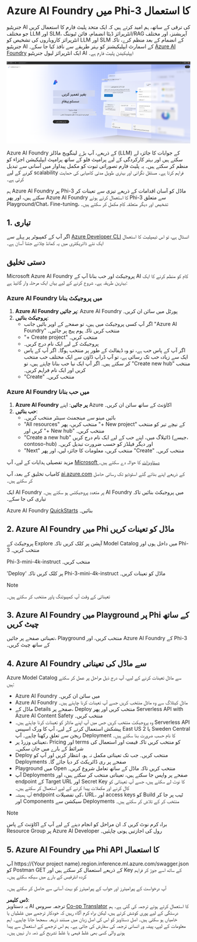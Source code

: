 <!--
CO_OP_TRANSLATOR_METADATA:
{
  "original_hash": "6525689374197af33b41a93811e473a2",
  "translation_date": "2025-04-03T07:58:17+00:00",
  "source_file": "md\\02.QuickStart\\AzureAIFoundry_QuickStart.md",
  "language_code": "ur"
}
-->
# **Azure AI Foundry میں Phi-3 کا استعمال**

جنریٹیو AI کی ترقی کے ساتھ، ہم امید کرتے ہیں کہ ایک متحد پلیٹ فارم کا استعمال کریں جو مختلف LLM اور SLM، انٹرپرائز ڈیٹا انضمام، فائن ٹیوننگ/RAG آپریشنز، اور مختلف انٹرپرائز کاروباروں کی تشخیص کو LLM اور SLM کے انضمام کے بعد منظم کرے، تاکہ جنریٹیو AI کے اسمارٹ ایپلیکیشنز کو بہتر طریقے سے نافذ کیا جا سکے۔ [Azure AI Foundry](https://ai.azure.com) ایک انٹرپرائز لیول جنریٹیو AI ایپلیکیشن پلیٹ فارم ہے۔

![aistudo](../../../../translated_images/aifoundry_home.ffa4fe13d11f26171097f8666a1db96ac0979ffa1adde80374c60d1136c7e1de.ur.png)

Azure AI Foundry کے ذریعے، آپ بڑے لینگویج ماڈلز (LLM) کے جوابات کا جائزہ لے سکتے ہیں اور بہتر کارکردگی کے لیے پرامپٹ فلو کے ساتھ پرامپٹ ایپلیکیشن اجزاء کو منظم کر سکتے ہیں۔ یہ پلیٹ فارم تصوراتی ثبوت کو مکمل پیداوار میں آسانی سے تبدیل کرنے کے لیے scalability فراہم کرتا ہے۔ مستقل نگرانی اور بہتری طویل مدتی کامیابی کی حمایت کرتی ہے۔

ہم Azure AI Foundry پر Phi-3 ماڈل کو آسان اقدامات کے ذریعے تیزی سے تعینات کر سکتے ہیں، اور پھر Azure AI Foundry کا استعمال کرتے ہوئے Phi-3 سے متعلق Playground/Chat، Fine-tuning، تشخیص اور دیگر متعلقہ کام مکمل کر سکتے ہیں۔

## **1. تیاری**

اگر آپ کے کمپیوٹر پر پہلے سے [Azure Developer CLI](https://learn.microsoft.com/azure/developer/azure-developer-cli/overview?WT.mc_id=aiml-138114-kinfeylo) انسٹال ہے، تو اس ٹیمپلیٹ کا استعمال ایک نئے ڈائریکٹری میں یہ کمانڈ چلانے جتنا آسان ہے۔

## دستی تخلیق

Microsoft Azure AI Foundry پروجیکٹ اور حب بنانا آپ کے AI کام کو منظم کرنے کا ایک بہترین طریقہ ہے۔ شروع کرنے کے لیے یہاں ایک مرحلہ وار گائیڈ ہے:

### Azure AI Foundry میں پروجیکٹ بنانا

1. **Azure AI Foundry پر جائیں**: Azure AI Foundry پورٹل میں سائن ان کریں۔
2. **پروجیکٹ بنائیں**:
   - اگر آپ کسی پروجیکٹ میں ہیں، تو صفحے کے اوپر بائیں جانب "Azure AI Foundry" منتخب کریں تاکہ ہوم پیج پر جائیں۔
   - "+ Create project" منتخب کریں۔
   - پروجیکٹ کے لیے ایک نام درج کریں۔
   - اگر آپ کے پاس حب ہے، تو وہ ڈیفالٹ کے طور پر منتخب ہوگا۔ اگر آپ کے پاس ایک سے زیادہ حب تک رسائی ہے، تو آپ ڈراپ ڈاؤن سے ایک مختلف حب منتخب کر سکتے ہیں۔ اگر آپ ایک نیا حب بنانا چاہتے ہیں، تو "Create new hub" منتخب کریں اور ایک نام فراہم کریں۔
   - "Create" منتخب کریں۔

### Azure AI Foundry میں حب بنانا

1. **Azure AI Foundry پر جائیں**: اپنے Azure اکاؤنٹ کے ساتھ سائن ان کریں۔
2. **حب بنائیں**:
   - بائیں مینو سے مینجمنٹ سینٹر منتخب کریں۔
   - "All resources" منتخب کریں، پھر "+ New project" کے نیچے تیر کو منتخب کریں اور "+ New hub" منتخب کریں۔
   - "Create a new hub" ڈائیلاگ میں، اپنے حب کے لیے ایک نام درج کریں (جیسے، contoso-hub) اور دیگر فیلڈز کو حسب ضرورت تبدیل کریں۔
   - "Next" منتخب کریں، معلومات کا جائزہ لیں، اور پھر "Create" منتخب کریں۔

مزید تفصیلی ہدایات کے لیے، آپ [Microsoft دستاویزات](https://learn.microsoft.com/azure/ai-studio/how-to/create-projects) کا حوالہ دے سکتے ہیں۔

کامیاب تخلیق کے بعد، آپ [ai.azure.com](https://ai.azure.com/) کے ذریعے اپنے بنائے گئے اسٹوڈیو تک رسائی حاصل کر سکتے ہیں۔

ایک AI Foundry پر متعدد پروجیکٹس ہو سکتے ہیں۔ AI Foundry میں پروجیکٹ بنائیں تاکہ تیاری کی جا سکے۔

Azure AI Foundry [QuickStarts](https://learn.microsoft.com/azure/ai-studio/quickstarts/get-started-code) بنائیں۔

## **2. Azure AI Foundry میں Phi ماڈل کو تعینات کریں**

پروجیکٹ کے Explore آپشن پر کلک کریں تاکہ Model Catalog میں داخل ہوں اور Phi-3 منتخب کریں۔

Phi-3-mini-4k-instruct منتخب کریں۔

'Deploy' پر کلک کریں تاکہ Phi-3-mini-4k-instruct ماڈل کو تعینات کریں۔

> [!NOTE]
>
> تعیناتی کے وقت آپ کمپیوٹنگ پاور منتخب کر سکتے ہیں۔

## **3. Azure AI Foundry میں Playground پر Phi کے ساتھ چیٹ کریں**

تعیناتی صفحے پر جائیں، Playground منتخب کریں، اور Azure AI Foundry کے Phi-3 کے ساتھ چیٹ کریں۔

## **4. Azure AI Foundry سے ماڈل کی تعیناتی**

Azure Model Catalog سے ماڈل تعینات کرنے کے لیے، آپ درج ذیل مراحل پر عمل کر سکتے ہیں:

- Azure AI Foundry میں سائن ان کریں۔
- Azure AI Foundry ماڈل کیٹلاگ سے وہ ماڈل منتخب کریں جسے آپ تعینات کرنا چاہتے ہیں۔
- ماڈل کے Details صفحے پر، Deploy منتخب کریں اور پھر Serverless API with Azure AI Content Safety منتخب کریں۔
- وہ پروجیکٹ منتخب کریں جس میں آپ اپنے ماڈلز کو تعینات کرنا چاہتے ہیں۔ Serverless API پیشکش استعمال کرنے کے لیے، آپ کا ورک اسپیس East US 2 یا Sweden Central ریجن سے تعلق رکھنا چاہیے۔ آپ Deployment کا نام حسب ضرورت بنا سکتے ہیں۔
- تعیناتی وزرڈ پر، Pricing اور terms کو منتخب کریں تاکہ قیمت اور استعمال کی شرائط کے بارے میں جان سکیں۔
- Deploy منتخب کریں۔ جب تک تعیناتی مکمل نہ ہو، انتظار کریں اور آپ کو Deployments صفحے پر ری ڈائریکٹ کر دیا جائے گا۔
- Playground میں Open منتخب کریں تاکہ ماڈل کے ساتھ تعامل شروع کریں۔
- آپ Deployments صفحے پر واپس جا سکتے ہیں، تعیناتی منتخب کر سکتے ہیں، اور endpoint کے Target URL اور Secret Key کا نوٹ لے سکتے ہیں، جسے آپ تعیناتی کو کال کرنے اور مکملات پیدا کرنے کے لیے استعمال کر سکتے ہیں۔
- آپ ہمیشہ endpoint کی تفصیلات، URL، اور access keys کو Build ٹیب پر جا کر اور Components سیکشن سے Deployments منتخب کر کے تلاش کر سکتے ہیں۔

> [!NOTE]
> براہ کرم نوٹ کریں کہ ان مراحل کو انجام دینے کے لیے آپ کے اکاؤنٹ کے پاس Resource Group پر Azure AI Developer رول کی اجازتیں ہونی چاہئیں۔

## **5. Azure AI Foundry میں Phi API کا استعمال**

آپ https://{Your project name}.region.inference.ml.azure.com/swagger.json کو Postman GET کے ذریعے استعمال کر سکتے ہیں اور Key کے ساتھ اسے جوڑ کر فراہم کردہ انٹرفیس کے بارے میں سیکھ سکتے ہیں۔

آپ درخواست کے پیرامیٹرز اور جواب کے پیرامیٹرز کو بہت آسانی سے حاصل کر سکتے ہیں۔

**ڈس کلیمر**:  
یہ دستاویز AI ترجمہ سروس [Co-op Translator](https://github.com/Azure/co-op-translator) کا استعمال کرتے ہوئے ترجمہ کی گئی ہے۔ ہم درستگی کے لیے پوری کوشش کرتے ہیں، لیکن براہ کرم آگاہ رہیں کہ خودکار ترجمے میں غلطیاں یا خامیاں ہو سکتی ہیں۔ اصل دستاویز کو اس کی اصل زبان میں مستند ذریعہ سمجھا جانا چاہیے۔ اہم معلومات کے لیے، پیشہ ور انسانی ترجمہ کی سفارش کی جاتی ہے۔ ہم اس ترجمے کے استعمال سے پیدا ہونے والی کسی بھی غلط فہمی یا غلط تشریح کے ذمہ دار نہیں ہیں۔